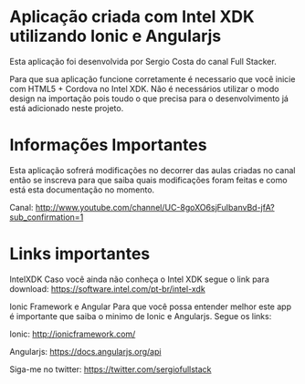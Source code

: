 Aplicação criada com Intel XDK utilizando Ionic e Angularjs
=====================================================================

Esta aplicação foi desenvolvida por Sergio Costa do canal Full Stacker. 

Para que sua aplicação funcione corretamente é necessario que você inicie com
HTML5 + Cordova no Intel XDK. 
Não é necessários utilizar o modo design na importação pois toudo o que precisa
para o desenvolvimento já está adicionado neste projeto.


Informações Importantes
=====================================================================

Esta aplicação sofrerá modificações no decorrer das aulas criadas no canal então
se inscreva para que saiba quais modificações foram feitas e como está esta documentação
no momento.

Canal: <http://www.youtube.com/channel/UC-8goXO6sjFuIbanvBd-jfA?sub_confirmation=1>

Links importantes
=====================================================================

IntelXDK
Caso você ainda não conheça o Intel XDK segue o link para download:
<https://software.intel.com/pt-br/intel-xdk>

Ionic Framework e Angular
Para que você possa entender melhor este app é importante que saiba o minimo de 
Ionic e Angularjs. Segue os links:

Ionic: http://ionicframework.com/

Angularjs: https://docs.angularjs.org/api

Siga-me no twitter: https://twitter.com/sergiofullstack
